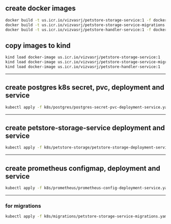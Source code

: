## create docker images
```bash
docker build -t us.icr.io/vizvasrj/petstore-storage-service:1 -f dockerfiles/Dockerfile.petstore-storage-service .
docker build -t us.icr.io/vizvasrj/petstore-storage-service-migrations:1 -f dockerfiles/Dockerfile.petstore-storage-service-migrations .
docker build -t us.icr.io/vizvasrj/petstore-handler-service:1 -f dockerfiles/Dockerfile.petstore-handler-service .
```

## copy images to kind
```bash
kind load docker-image us.icr.io/vizvasrj/petstore-storage-service:1
kind load docker-image us.icr.io/vizvasrj/petstore-storage-service-migrations:1
kind load docker-image us.icr.io/vizvasrj/petstore-handler-service:1
```

---

## create postgres k8s secret, pvc, deployment and service
```bash
kubectl apply -f k8s/postgres/postgres-secret-pvc-deployment-service.yaml
```

---
## create petstore-storage-service deployment and service

```bash
kubectl apply -f k8s/petstore-storage/petstore-storage-deployment-service.yaml
```

---
## create prometheus configmap, deployment and service
```bash
kubectl apply -f k8s/prometheus/prometheus-config-deployment-service.yaml
```
---
### for migrations
```bash
kubectl apply -f k8s/migrations/petstore-storage-service-migrations.yaml
```


